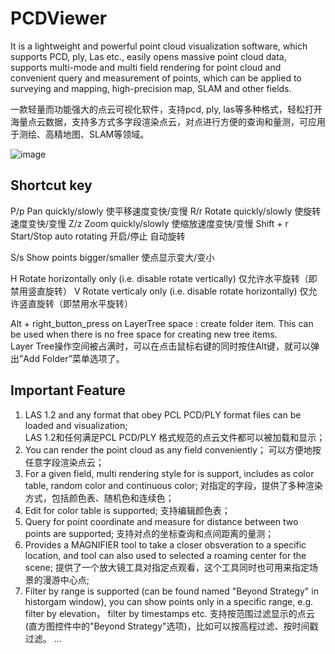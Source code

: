 # PCDViewer
It is a lightweight and powerful point cloud visualization software, which supports PCD, ply, Las etc., easily opens massive point cloud data, supports multi-mode and multi field rendering for point cloud and convenient query and measurement of points, which can be applied to surveying and mapping, high-precision map, SLAM and other fields.

一款轻量而功能强大的点云可视化软件，支持pcd, ply, las等多种格式，轻松打开海量点云数据，支持多方式多字段渲染点云，对点进行方便的查询和量测，可应用于测绘、高精地图、SLAM等领域。

![image](https://user-images.githubusercontent.com/40223484/131897895-e082d4f7-dea8-4a2e-a815-7235381b24b7.png)

## Shortcut key
P/p   Pan quickly/slowly      使平移速度变快/变慢
R/r   Rotate quickly/slowly   使旋转速度变快/变慢
Z/z   Zoom quickly/slowly     使缩放速度变快/变慢
Shift + r   Start/Stop auto rotating    开启/停止 自动旋转

S/s   Show points bigger/smaller  使点显示变大/变小

H     Rotate horizontally only (i.e. disable rotate vertically)   仅允许水平旋转（即禁用竖直旋转）
V     Rotate verticaly only (i.e. disable rotate horizontally)    仅允许竖直旋转（即禁用水平旋转）

Alt + right_button_press on LayerTree space : create folder item. This can be used when there is no free space for creating new tree items.  
Layer Tree操作空间被占满时，可以在点击鼠标右键的同时按住Alt键，就可以弹出”Add Folder”菜单选项了。

## Important Feature
1. LAS 1.2 and any format that obey PCL PCD/PLY format files can be loaded and visualization;  
   LAS 1.2和任何满足PCL PCD/PLY 格式规范的点云文件都可以被加载和显示；
2. You can render the point cloud as any field conveniently；
   可以方便地按任意字段渲染点云；
3. For a given field, multi rendering style for is support, includes as color table, random color and continuous color;
   对指定的字段，提供了多种渲染方式，包括颜色表、随机色和连续色；
4. Edit for color table is supported;
   支持编辑颜色表；
5. Query for point coordinate and measure for distance between two points are supported;
   支持对点的坐标查询和点间距离的量测；
6. Provides a MAGNIFIER tool to take a closer obsveration to a specific location, and tool can also used to selected a roaming center for the scene;
   提供了一个放大镜工具对指定点观看，这个工具同时也可用来指定场景的漫游中心点;
7. Filter by range is supported (can be found named "Beyond Strategy" in historgam window), you can show points only in a specific range, e.g. filter by elevation， filter by timestamps etc.
   支持按范围过滤显示的点云(直方图控件中的"Beyond Strategy"选项)，比如可以按高程过滤、按时间戳过滤。
...
 
